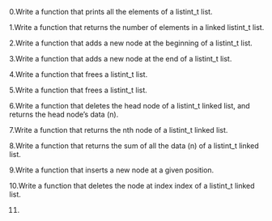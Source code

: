 0.Write a function that prints all the elements of a listint_t list.

1.Write a function that returns the number of elements in a linked listint_t list.

2.Write a function that adds a new node at the beginning of a listint_t list.

3.Write a function that adds a new node at the end of a listint_t list.

4.Write a function that frees a listint_t list.

5.Write a function that frees a listint_t list.

6.Write a function that deletes the head node of a listint_t linked list, and returns the head node’s data (n).

7.Write a function that returns the nth node of a listint_t linked list.

8.Write a function that returns the sum of all the data (n) of a listint_t linked list.

9.Write a function that inserts a new node at a given position.

10.Write a function that deletes the node at index index of a listint_t linked list.

11.